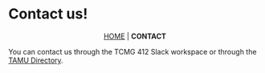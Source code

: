 # Contact us!

<p align="center">
  <a href="index.md">HOME</a> | <b>CONTACT</b><br>
</p>

You can contact us through the TCMG 412 Slack workspace or through the [TAMU Directory](https://directory.tamu.edu).